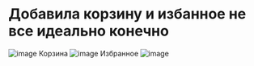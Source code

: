# Добавила корзину и избанное не все идеально конечно
![image](https://github.com/Xmmmmm000/Corsina/assets/156674182/f911e5ac-71e7-4095-b681-69490a1744c1)
Корзина
![image](https://github.com/Xmmmmm000/Corsina/assets/156674182/5afe1632-af35-4026-b6d8-6a0fd8b0f0e9)
Избранное 
![image](https://github.com/Xmmmmm000/Corsina/assets/156674182/fe497fac-99ea-483b-9c96-10a2bbebe7f4)

